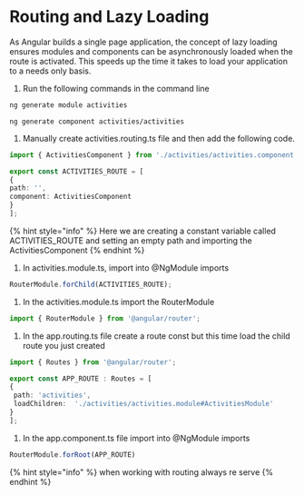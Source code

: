 # Routing and Lazy Loading

As Angular builds a single page application, the concept of lazy loading ensures modules and components can be asynchronously loaded when the route is activated. This speeds up the time it takes to load your application to a needs only basis.

1. Run the following commands in the command line

```bash
ng generate module activities
```

```text
ng generate component activities/activities
```

1. Manually create activities.routing.ts file and then add the following code. 

```typescript
import { ActivitiesComponent } from './activities/activities.component';

export const ACTIVITIES_ROUTE = [
{
path: '',
component: ActivitiesComponent
}
];
```

{% hint style="info" %}
Here we are creating a constant variable called ACTIVITIES\_ROUTE and setting an empty path and importing the ActivitiesComponent
{% endhint %}

1. In activities.module.ts, import into @NgModule imports

```typescript
RouterModule.forChild(ACTIVITIES_ROUTE);
```

1. In the activities.module.ts import the RouterModule

```typescript
import { RouterModule } from '@angular/router';
```

1. In the app.routing.ts file create a route const but this time load the child route you just created

```typescript
import { Routes } from '@angular/router';

export const APP_ROUTE : Routes = [
{
 path: 'activities',
 loadChildren:  './activities/activities.module#ActivitiesModule'
}
];
```

1. In the app.component.ts file import into @NgModule imports

```typescript
RouterModule.forRoot(APP_ROUTE)
```

{% hint style="info" %}
when working with routing always re serve
{% endhint %}

